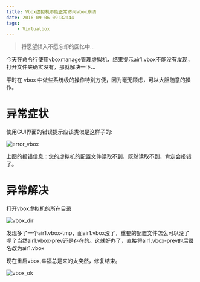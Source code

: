 ```yaml
---
title: Vbox虚拟机不能正常访问vbox崩溃
date: 2016-09-06 09:32:44
tags:
    - Virtualbox
---
```


> 将愿望倾入不愿忘却的回忆中…

今天在命令行使用vboxmanage管理虚拟机，结果提示air1.vbox不能没有发现，打开文件夹确实没有，那就解决一下...

<!-- more -->

平时在 vbox 中做些系统级的操作特别方便，因为毫无顾虑，可以大胆随意的操作。

# 异常症状

使用GUI界面的错误提示应该类似是这样子的:

![error_vbox](https://s1.ax1x.com/2020/05/22/YLHDw4.jpg)

上图的报错信息：您的虚拟机的配置文件读取不到，既然读取不到，肯定会报错了。

# 异常解决

打开vbox虚拟机的所在目录

![vbox_dir](https://s1.ax1x.com/2020/05/22/YLHBmF.jpg)

发现多了一个air1.vbox-tmp，而air1.vbox没了，重要的配置文件怎么可以没了呢？当然air1.vbox-prev还是存在的。这就好办了，直接将air1.vbox-prev的后缀名改为air1.vbox

现在重启vbox,幸福总是来的太突然，修复结束。

![vbox_ok](https://s1.ax1x.com/2020/05/22/YLHwOU.jpg)